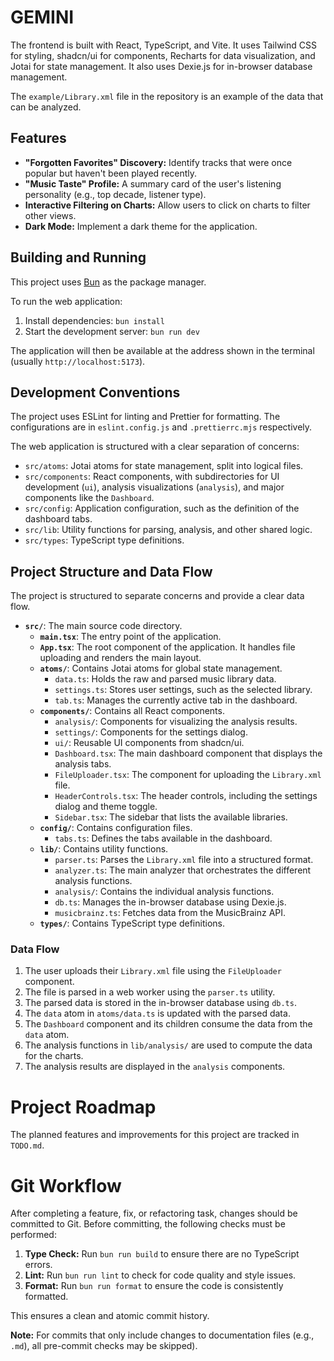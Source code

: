 # GEMINI

The frontend is built with React, TypeScript, and Vite. It uses Tailwind CSS for
styling, shadcn/ui for components, Recharts for data visualization, and Jotai for
state management. It also uses Dexie.js for in-browser database management.

The `example/Library.xml` file in the repository is an example of the data that
can be analyzed.

## Features

- **"Forgotten Favorites" Discovery:** Identify tracks that were once popular but haven't been played recently.
- **"Music Taste" Profile:** A summary card of the user's listening personality (e.g., top decade, listener type).
- **Interactive Filtering on Charts:** Allow users to click on charts to filter other views.
- **Dark Mode:** Implement a dark theme for the application.

## Building and Running

This project uses [Bun](https://bun.sh/) as the package manager.

To run the web application:

1. Install dependencies: `bun install`
2. Start the development server: `bun run dev`

The application will then be available at the address shown in the terminal
(usually `http://localhost:5173`).

## Development Conventions

The project uses ESLint for linting and Prettier for formatting. The configurations are in `eslint.config.js` and `.prettierrc.mjs` respectively.

The web application is structured with a clear separation of concerns:

- `src/atoms`: Jotai atoms for state management, split into logical files.
- `src/components`: React components, with subdirectories for UI development
  (`ui`), analysis visualizations (`analysis`), and major components like the `Dashboard`.
- `src/config`: Application configuration, such as the definition of the
  dashboard tabs.
- `src/lib`: Utility functions for parsing, analysis, and other shared logic.
- `src/types`: TypeScript type definitions.

## Project Structure and Data Flow

The project is structured to separate concerns and provide a clear data flow.

- **`src/`**: The main source code directory.
  - **`main.tsx`**: The entry point of the application.
  - **`App.tsx`**: The root component of the application. It handles file uploading and renders the main layout.
  - **`atoms/`**: Contains Jotai atoms for global state management.
    - `data.ts`: Holds the raw and parsed music library data.
    - `settings.ts`: Stores user settings, such as the selected library.
    - `tab.ts`: Manages the currently active tab in the dashboard.
  - **`components/`**: Contains all React components.
    - `analysis/`: Components for visualizing the analysis results.
    - `settings/`: Components for the settings dialog.
    - `ui/`: Reusable UI components from shadcn/ui.
    - `Dashboard.tsx`: The main dashboard component that displays the analysis tabs.
    - `FileUploader.tsx`: The component for uploading the `Library.xml` file.
    - `HeaderControls.tsx`: The header controls, including the settings dialog and theme toggle.
    - `Sidebar.tsx`: The sidebar that lists the available libraries.
  - **`config/`**: Contains configuration files.
    - `tabs.ts`: Defines the tabs available in the dashboard.
  - **`lib/`**: Contains utility functions.
    - `parser.ts`: Parses the `Library.xml` file into a structured format.
    - `analyzer.ts`: The main analyzer that orchestrates the different analysis functions.
    - `analysis/`: Contains the individual analysis functions.
    - `db.ts`: Manages the in-browser database using Dexie.js.
    - `musicbrainz.ts`: Fetches data from the MusicBrainz API.
  - **`types/`**: Contains TypeScript type definitions.

### Data Flow

1.  The user uploads their `Library.xml` file using the `FileUploader` component.
2.  The file is parsed in a web worker using the `parser.ts` utility.
3.  The parsed data is stored in the in-browser database using `db.ts`.
4.  The `data` atom in `atoms/data.ts` is updated with the parsed data.
5.  The `Dashboard` component and its children consume the data from the `data` atom.
6.  The analysis functions in `lib/analysis/` are used to compute the data for the charts.
7.  The analysis results are displayed in the `analysis` components.

# Project Roadmap

The planned features and improvements for this project are tracked in `TODO.md`.

# Git Workflow

After completing a feature, fix, or refactoring task, changes should be committed to Git. Before committing, the following checks must be performed:

1.  **Type Check:** Run `bun run build` to ensure there are no TypeScript errors.
2.  **Lint:** Run `bun run lint` to check for code quality and style issues.
3.  **Format:** Run `bun run format` to ensure the code is consistently formatted.

This ensures a clean and atomic commit history.

**Note:** For commits that only include changes to documentation files (e.g., `.md`), all pre-commit checks may be skipped).
